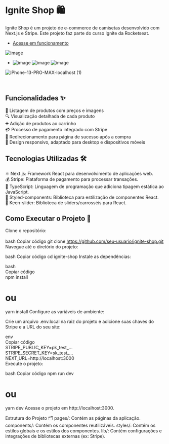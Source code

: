 # Ignite Shop 🛍️

Ignite Shop é um projeto de e-commerce de camisetas desenvolvido com Next.js e Stripe. Este projeto faz parte do curso Ignite da Rocketseat.
<br>
- [Acesse em funcionamento](https://ignite-shop-cyan-five.vercel.app)

  
![image](https://github.com/andrewhenrique2/Ignite-shop/assets/103382295/c53fc9f4-8642-4275-8038-df8340fd0aad)
- ![image](https://github.com/andrewhenrique2/Ignite-shop/assets/103382295/693c75c5-e21f-4904-a51c-888f253d13d7)    ![image](https://github.com/andrewhenrique2/Ignite-shop/assets/103382295/d55b4a3f-6b13-4a65-a495-7c28c13fee5a)
                  ![image](https://github.com/andrewhenrique2/Ignite-shop/assets/103382295/5cb97b83-f78b-4717-ab52-1dc5401b305f)


![iPhone-13-PRO-MAX-localhost (1)](https://github.com/andrewhenrique2/Ignite-shop/assets/103382295/0edbfde9-1d06-45ca-8c99-e996285677f3)

<br>

## Funcionalidades ✨
🛒 Listagem de produtos com preços e imagens <br>
🔍 Visualização detalhada de cada produto <br>
➕ Adição de produtos ao carrinho <br>
💳 Processo de pagamento integrado com Stripe <br>
🎉 Redirecionamento para página de sucesso após a compra <br>
📱 Design responsivo, adaptado para desktop e dispositivos móveis <br>
## Tecnologias Utilizadas 🛠️ 
⚛️ Next.js: Framework React para desenvolvimento de aplicações web. <br>
💰 Stripe: Plataforma de pagamento para processar transações. <br>
📝 TypeScript: Linguagem de programação que adiciona tipagem estática ao JavaScript. <br> 
💅 Styled-components: Biblioteca para estilização de componentes React. <br>
🎡 Keen-slider: Biblioteca de sliders/carrosséis para React. <br>
## Como Executar o Projeto 🚀
Clone o repositório:<br>
<br>
bash
Copiar código
git clone https://github.com/seu-usuario/ignite-shop.git
Navegue até o diretório do projeto:

bash
Copiar código
cd ignite-shop
Instale as dependências:

bash
<br>
Copiar código
<br>
npm install
<br>
# ou
yarn install
Configure as variáveis de ambiente:

Crie um arquivo .env.local na raiz do projeto e adicione suas chaves do Stripe e a URL do seu site:

env
<br>
Copiar código
<br>
STRIPE_PUBLIC_KEY=pk_test_...
<br>
STRIPE_SECRET_KEY=sk_test_...
<br>
NEXT_URL=http://localhost:3000
<br>
Execute o projeto:

bash
Copiar código
npm run dev
# ou
yarn dev
Acesse o projeto em http://localhost:3000.

Estrutura do Projeto 🗂️
pages/: Contém as páginas da aplicação.
components/: Contém os componentes reutilizáveis.
styles/: Contém os estilos globais e os estilos dos componentes.
lib/: Contém configurações e integrações de bibliotecas externas (ex: Stripe).

